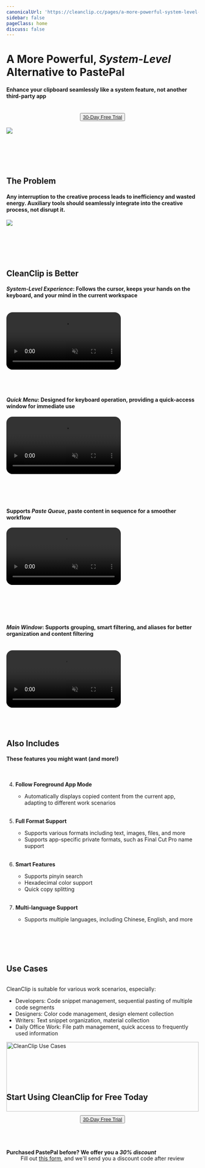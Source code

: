 ```yaml
---
canonicalUrl: 'https://cleanclip.cc/pages/a-more-powerful-system-level-alternative-to-pastepal'
sidebar: false
pageClass: home
discuss: false
---
```


<div class="present-home">

# A More Powerful, <em>System-Level<span class="underline underline-12px"></span></em> Alternative to PastePal

#### Enhance your clipboard seamlessly like a system feature, not another third-party app

<br/>

<div style="display: flex; justify-content: center;">
  <div style="text-align: center">
    <button type="button" class="ant-btn ant-btn-primary ant-btn-round ant-btn-lg" style="">
      <a href="https://clip-purchase.macaify.com/freetrail">
                    30-Day Free Trial
      </a>
    </button>
  </div>
</div>

<br/>

<img src="/images/cleanclip-vs-paste.webp" class="img-fullwidth" />

<br/><br/><br/><br/>

## The Problem
#### Any interruption to the creative process leads to inefficiency and wasted energy. Auxiliary tools should seamlessly integrate into the creative process, not disrupt it.

<img src="/images/immersive.png" class="img-fullwidth" />

<br/><br/><br/><br/>

## CleanClip is Better

#### <em>System-Level Experience<span class="underline underline-5px"></span></em>: Follows the cursor, keeps your hands on the keyboard, and your mind in the current workspace

<br/>

<video autoplay muted loop>
    <source src="/videos/followcursor16x9.mp4" type="video/mp4">
    <iframe src="/videos/followcursor16x9.mp4" scrolling="no" border="0" frameborder="0" allow="autoplay; encrypted-media" allowfullscreen></iframe>
</video>
<br/><br/><br/><br/>


#### <em>Quick Menu<span class="underline underline-5px"></span></em>: Designed for keyboard operation, providing a quick-access window for immediate use

<div class="rounded-video">
  <video autoplay muted loop>
      <source src="/videos/quickuse.mp4" type="video/mp4">
      <iframe src="/videos/quickuse.mp4" scrolling="no" border="0" frameborder="0" allow="autoplay; encrypted-media" allowfullscreen></iframe>
  </video>
</div>
<br/><br/><br/><br/>

#### Supports <em>Paste Queue<span class="underline underline-5px"></span></em>, paste content in sequence for a smoother workflow
<video autoplay muted loop>
    <source src="/videos/pastestack-split.mp4" type="video/mp4">
    <iframe src="/videos/pastestack-split.mp4" scrolling="no" border="0" frameborder="0" allow="autoplay; encrypted-media" allowfullscreen></iframe>
</video>

<br/><br/><br/><br/>


#### <em>Main Window<span class="underline underline-5px"></span></em>: Supports grouping, smart filtering, and aliases for better organization and content filtering
<br/>

<video autoplay muted loop>
    <source src="/videos/intro-1080.mp4" type="video/mp4">
    <iframe src="/videos/intro-1080.mp4" scrolling="no" border="0" frameborder="0" allow="autoplay; encrypted-media" allowfullscreen></iframe>
</video>
<br/><br/><br/><br/>


## Also Includes
#### These features you might want (and more!)
<br/>

<div style="display: flex; justify-content: center;">
  <div class="center">

4. **Follow Foreground App Mode**
   - Automatically displays copied content from the current app, adapting to different work scenarios
<br/><br/>

5. **Full Format Support**
   - Supports various formats including text, images, files, and more
   - Supports app-specific private formats, such as Final Cut Pro name support
<br/><br/>

6. **Smart Features**
   - Supports pinyin search
   - Hexadecimal color support
   - Quick copy splitting
<br/><br/>

7. **Multi-language Support**
   - Supports multiple languages, including Chinese, English, and more

  </div>
</div>

<br/><br/><br/>

## Use Cases

<div style="display: flex; justify-content: center;">
  <div class="center">

CleanClip is suitable for various work scenarios, especially:

- Developers: Code snippet management, sequential pasting of multiple code segments
- Designers: Color code management, design element collection
- Writers: Text snippet organization, material collection
- Daily Office Work: File path management, quick access to frequently used information

<img src="/images/cleanclip-vs-paste.webp" alt="CleanClip Use Cases" style="width:100%;max-width:600px;">
</div>
</div>

<br/><br/><br/><br/>

## Start Using CleanClip for Free Today
<br/>
<div style="display: flex; justify-content: center;">
  <div style="text-align: center">
    <button type="button" class="ant-btn ant-btn-primary ant-btn-round ant-btn-lg" style="">
      <a href="https://clip-purchase.macaify.com/freetrail">
                    30-Day Free Trial
      </a>
    </button>
  </div>
</div>

<br/><br/>
#### Purchased PastePal before? We offer you a <em>30% discount<span class="underline underline-5px"></span></em>
<p style="text-align: center; margin-top: -20px;">
Fill out <a href="https://forms.gle/v1ya3x93Z1ud3H4A7" target="blank">this form</a>, and we'll send you a discount code after review
</p>

<br/><br/>

</div>


<style>
video {
  border-radius: 1rem;
  overflow: hidden;
}
</style>